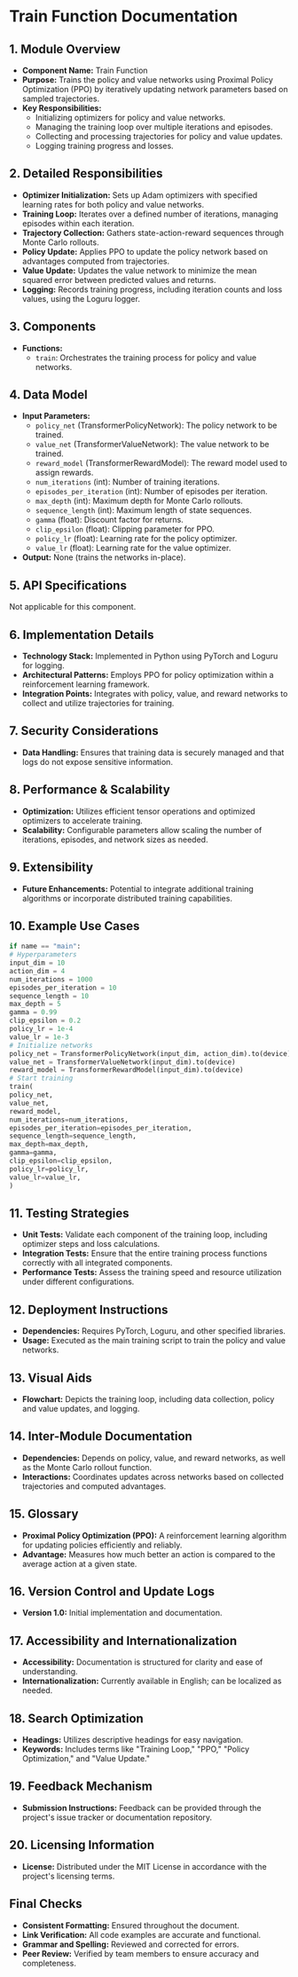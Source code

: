 # Train Function Documentation

## 1. Module Overview
- **Component Name:** Train Function
- **Purpose:** Trains the policy and value networks using Proximal Policy Optimization (PPO) by iteratively updating network parameters based on sampled trajectories.
- **Key Responsibilities:**
  - Initializing optimizers for policy and value networks.
  - Managing the training loop over multiple iterations and episodes.
  - Collecting and processing trajectories for policy and value updates.
  - Logging training progress and losses.

## 2. Detailed Responsibilities
- **Optimizer Initialization:** Sets up Adam optimizers with specified learning rates for both policy and value networks.
- **Training Loop:** Iterates over a defined number of iterations, managing episodes within each iteration.
- **Trajectory Collection:** Gathers state-action-reward sequences through Monte Carlo rollouts.
- **Policy Update:** Applies PPO to update the policy network based on advantages computed from trajectories.
- **Value Update:** Updates the value network to minimize the mean squared error between predicted values and returns.
- **Logging:** Records training progress, including iteration counts and loss values, using the Loguru logger.

## 3. Components
- **Functions:**
  - `train`: Orchestrates the training process for policy and value networks.
  
## 4. Data Model
- **Input Parameters:**
  - `policy_net` (TransformerPolicyNetwork): The policy network to be trained.
  - `value_net` (TransformerValueNetwork): The value network to be trained.
  - `reward_model` (TransformerRewardModel): The reward model used to assign rewards.
  - `num_iterations` (int): Number of training iterations.
  - `episodes_per_iteration` (int): Number of episodes per iteration.
  - `max_depth` (int): Maximum depth for Monte Carlo rollouts.
  - `sequence_length` (int): Maximum length of state sequences.
  - `gamma` (float): Discount factor for returns.
  - `clip_epsilon` (float): Clipping parameter for PPO.
  - `policy_lr` (float): Learning rate for the policy optimizer.
  - `value_lr` (float): Learning rate for the value optimizer.
- **Output:** None (trains the networks in-place).

## 5. API Specifications
Not applicable for this component.

## 6. Implementation Details
- **Technology Stack:** Implemented in Python using PyTorch and Loguru for logging.
- **Architectural Patterns:** Employs PPO for policy optimization within a reinforcement learning framework.
- **Integration Points:** Integrates with policy, value, and reward networks to collect and utilize trajectories for training.

## 7. Security Considerations
- **Data Handling:** Ensures that training data is securely managed and that logs do not expose sensitive information.

## 8. Performance & Scalability
- **Optimization:** Utilizes efficient tensor operations and optimized optimizers to accelerate training.
- **Scalability:** Configurable parameters allow scaling the number of iterations, episodes, and network sizes as needed.

## 9. Extensibility
- **Future Enhancements:** Potential to integrate additional training algorithms or incorporate distributed training capabilities.

## 10. Example Use Cases
```python
if name == "main":
# Hyperparameters
input_dim = 10
action_dim = 4
num_iterations = 1000
episodes_per_iteration = 10
sequence_length = 10
max_depth = 5
gamma = 0.99
clip_epsilon = 0.2
policy_lr = 1e-4
value_lr = 1e-3
# Initialize networks
policy_net = TransformerPolicyNetwork(input_dim, action_dim).to(device)
value_net = TransformerValueNetwork(input_dim).to(device)
reward_model = TransformerRewardModel(input_dim).to(device)
# Start training
train(
policy_net,
value_net,
reward_model,
num_iterations=num_iterations,
episodes_per_iteration=episodes_per_iteration,
sequence_length=sequence_length,
max_depth=max_depth,
gamma=gamma,
clip_epsilon=clip_epsilon,
policy_lr=policy_lr,
value_lr=value_lr,
)
```

## 11. Testing Strategies
- **Unit Tests:** Validate each component of the training loop, including optimizer steps and loss calculations.
- **Integration Tests:** Ensure that the entire training process functions correctly with all integrated components.
- **Performance Tests:** Assess the training speed and resource utilization under different configurations.

## 12. Deployment Instructions
- **Dependencies:** Requires PyTorch, Loguru, and other specified libraries.
- **Usage:** Executed as the main training script to train the policy and value networks.

## 13. Visual Aids
- **Flowchart:** Depicts the training loop, including data collection, policy and value updates, and logging.

## 14. Inter-Module Documentation
- **Dependencies:** Depends on policy, value, and reward networks, as well as the Monte Carlo rollout function.
- **Interactions:** Coordinates updates across networks based on collected trajectories and computed advantages.

## 15. Glossary
- **Proximal Policy Optimization (PPO):** A reinforcement learning algorithm for updating policies efficiently and reliably.
- **Advantage:** Measures how much better an action is compared to the average action at a given state.

## 16. Version Control and Update Logs
- **Version 1.0:** Initial implementation and documentation.

## 17. Accessibility and Internationalization
- **Accessibility:** Documentation is structured for clarity and ease of understanding.
- **Internationalization:** Currently available in English; can be localized as needed.

## 18. Search Optimization
- **Headings:** Utilizes descriptive headings for easy navigation.
- **Keywords:** Includes terms like "Training Loop," "PPO," "Policy Optimization," and "Value Update."

## 19. Feedback Mechanism
- **Submission Instructions:** Feedback can be provided through the project's issue tracker or documentation repository.

## 20. Licensing Information
- **License:** Distributed under the MIT License in accordance with the project's licensing terms.

## Final Checks
- **Consistent Formatting:** Ensured throughout the document.
- **Link Verification:** All code examples are accurate and functional.
- **Grammar and Spelling:** Reviewed and corrected for errors.
- **Peer Review:** Verified by team members to ensure accuracy and completeness.